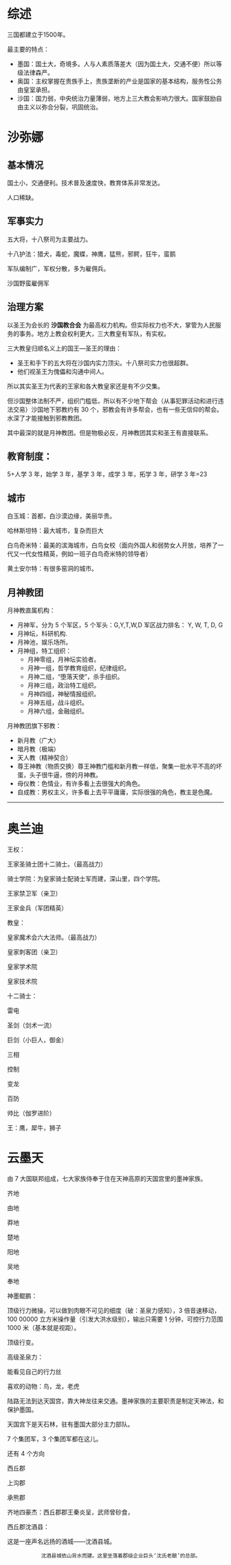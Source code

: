 # 综述

三国都建立于1500年。

最主要的特点：
- 墨国：国土大，奇境多。人与人素质落差大（因为国土大，交通不便）所以等级法律森严。
- 奥国：主权掌握在贵族手上，贵族垄断的产业是国家的基本结构，服务性公务由皇室承担。
- 沙国：国力弱，中央统治力量薄弱，地方上三大教会影响力很大。国家鼓励自由主义以弥合分裂，巩固统治。

# 沙弥娜

## 基本情况

国土小，交通便利。技术普及速度快，教育体系非常发达。

人口稀缺。

## 军事实力

五大将，十八祭司为主要战力。

十八护法：猎犬，毒蛇，魔蝶，神鹰，猛熊，邪鳄，狂牛，蛮鹅

军队编制广，军权分散，多为雇佣兵。

沙国野蛮雇佣军


## 治理方案

以圣王为会长的 **沙国教合会** 为最高权力机构。但实际权力也不大，掌管为人民服务的事务。地方上教会权利更大，三大教皇有军队，有实权。

三大教皇归顺名义上的国王—圣王的理由：
- 圣王和手下的五大将在沙国内实力顶尖。十八祭司实力也很超群。
- 他们视圣王为傀儡和沟通中间人。

所以其实圣王为代表的王家和各大教皇家还是有不少交集。

但沙国整体法制不严，组织门槛低，所以有不少地下帮会（从事犯罪活动和进行违法交易）沙国地下邪教约有 30 个，邪教会有许多帮会，也有一些无信仰的帮会。水深了才能接触到邪教教团。

其中最深的就是月神教团。但是物极必反，月神教团其实和圣王有直接联系。


## 教育制度：

5+人学 3 年，始学 3 年，基学 3 年，成学 3 年，拓学 3 年，研学 3 年=23

## 城市

白玉城：首都，白沙漠边缘，美丽华贵。

哈林斯坦特：最大城市，复杂而巨大

白鸟奇米特：最美的滨海城市，白鸟女校（面向外国人和弱势女人开放，培养了一代又一代女性精英，例如一班子白鸟奇米特的领导者）

黄土安尔特：有很多窑洞的城市。

## 月神教团

月神教直属机构：
- 月神军，分为 5 个军区，5 个军头：G,Y,T,W,D 军区战力排名： Y, W, T, D, G
- 月神坛，科研机构.
- 月神池，娱乐场所。
- 月神组，特工组织：
	- 月神零组，月神坛实验者。
	- 月神一组，哲学教育组织，纪律组织。
	- 月神二组，“堕落天使”，杀手组织。
	- 月神三组，政治特工组织。
	- 月神四组，神秘情报组织。
	- 月神五组，战斗组织。
	- 月神六组，金融组织。

月神教团旗下邪教：
- 新月教（广大）
- 暗月教（极端）
- 天人教（精神契合）
- 尊王神教（物质交换）尊王神教门槛和新月教一样低，聚集一批水平不高的坏蛋，头子很牛逼，傍的月神教。
- 母仪教：色情业，有许多看上去很强大的角色。
- 自成教：男权主义，许多看上去平平庸庸，实际很强的角色，教主是色魔。

---

# 奥兰迪

王权：

王家圣骑士团十二骑士。（最高战力）

骑士学院：为皇家骑士配骑士军而建，深山里，四个学院。

王家禁卫军（亲卫）

王家金兵（军团精英）

教皇：

皇家魔术会六大法师。（最高战力）

皇家刺客团（亲卫）

皇家学术院

皇家技术院

十二骑士：

雷电

圣剑（剑术一流）

巨剑（小巨人，御金）

三相

控制

变龙

百防

帅比（伽罗进阶）

王：鹰，犀牛，狮子

# 云墨天

由 7 大国联邦组成，七大家族侍奉于住在天神高原的天国宫里的墨神家族。

齐地

由地

莽地

楚地

阳地

吴地

奉地

神墨鲲鹏：

顶级行力微操，可以做到肉眼不可见的细度（破：圣泉力感知），3 倍音速移动，100 00000 立方米操作量（引发大洪水级别），输出只需要 1 分钟，可控行力范围 1000 米（基本就是视距）。

顶级行变。

高级圣泉力：

能看见自己的行力丝

喜欢的动物：鸟，龙，老虎

陆路无法到达天国宫，靠大神龙往来交通。墨神家族的主要职责是制定天神法，和保护墨国。

天国宫下是天石林，驻有墨国大部分主力部队。

7 个集团军，3 个集团军都在这儿。

还有 4 个方向

西丘郡

上沟郡

承熊郡

齐地四豪杰：西丘郡郡王秦炎呈，武师曾砂食，

西丘郡沈酒县：

这是一座声名远扬的酒城——沈酒县城。

               沈酒县城依山背水而建。这里坐落着郡级企业巨头‘沈氏老酿’的总部。
